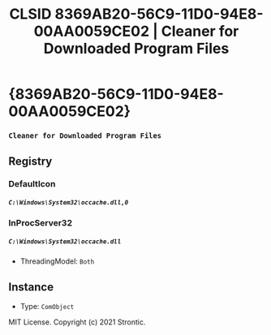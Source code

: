 ﻿---
title: "CLSID 8369AB20-56C9-11D0-94E8-00AA0059CE02 | Cleaner for Downloaded Program Files"
excerpt: What is COM-Object CLSID 8369AB20-56C9-11D0-94E8-00AA0059CE02?
---

# {8369AB20-56C9-11D0-94E8-00AA0059CE02}

### `Cleaner for Downloaded Program Files`

## Registry


### DefaultIcon

##### `C:\Windows\System32\occache.dll,0`

### InProcServer32

##### `C:\Windows\System32\occache.dll`
* ThreadingModel: `Both`

## Instance

* Type: `ComObject`

MIT License. Copyright (c) 2021 Strontic.


